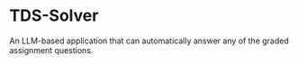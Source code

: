 # TDS-Solver
An LLM-based application that can automatically answer any of the graded assignment questions.

